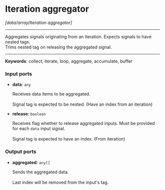 # Iteration aggregator

_[data/array/Iteration aggregator]_

---

Aggregates signals originating from an iteration. Expects signals to have nested tags.<br>
Trims nested tag on releasing the aggregated signal. <br>

---

__Keywords__: collect, iterate, loop, aggregate, accumulate, buffer

### Input ports

* __data__: ` any `

    Receives data items to be aggregated.<br>
    <br>
    Signal tag is expected to be nested. (Have an index from an iteration)<br>


* __release__: ` boolean `

    Receives flag whether to release aggregated inputs. Must be provided for each `data` input signal.<br>
    <br>
    Signal tag is expected to have an index. (From iteration)<br>

### Output ports

* __aggregated__: ` any[] `

    Sends the aggregated data.<br>
    <br>
    Last index will be removed from the input's tag.<br>

